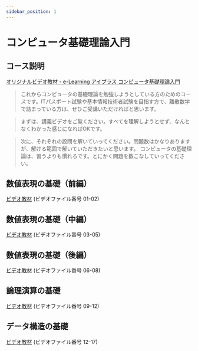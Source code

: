 ```yaml
---
sidebar_position: 1
---
```


# コンピュータ基礎理論入門

## コース説明

[オリジナルビデオ教材 - e-Learning アイプラス コンピュータ基礎理論入門](https://www.ai-plus.com/it%e3%83%bb%e3%82%b3%e3%83%b3%e3%83%94%e3%83%a5%e3%83%bc%e3%82%bf%e9%96%a2%e9%80%a3%e8%ac%9b%e5%ba%a7/%e3%82%b3%e3%83%b3%e3%83%94%e3%83%a5%e3%83%bc%e3%82%bf%e5%9f%ba%e7%a4%8e%e7%90%86%e8%ab%96%e5%85%a5%e9%96%80)

> これからコンピュータの基礎理論を勉強しようとしている方のためのコースです。ITパスポート試験や基本情報技術者試験を目指す方で、離散数学で詰まっている方は、ぜひご受講いただければと思います。

> まずは、講義ビデオをご覧ください。すべてを理解しようとせず、なんとなくわかった感じになればOKです。

> 次に、それぞれの設問を解いていってください。問題数はかなりありますが、解ける範囲で解いていただきたいと思います。
コンピュータの基礎理論は、習うよりも慣れろです。とにかく問題を数こなしていってください。

## 数値表現の基礎（前編）

[ビデオ教材](http://172.16.7.40/share/新入社員研修/教材/コンピュータ基礎理論入門/)
(ビデオファイル番号 01-02)

## 数値表現の基礎（中編）

[ビデオ教材](http://172.16.7.40/share/新入社員研修/教材/コンピュータ基礎理論入門/)
(ビデオファイル番号 03-05)

## 数値表現の基礎（後編）

[ビデオ教材](http://172.16.7.40/share/新入社員研修/教材/コンピュータ基礎理論入門/)
(ビデオファイル番号 06-08)

## 論理演算の基礎

[ビデオ教材](http://172.16.7.40/share/新入社員研修/教材/コンピュータ基礎理論入門/)
(ビデオファイル番号 09-12)

## データ構造の基礎

[ビデオ教材](http://172.16.7.40/share/新入社員研修/教材/コンピュータ基礎理論入門/)
(ビデオファイル番号 12-17)

